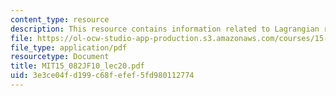 ```yaml
---
content_type: resource
description: This resource contains information related to Lagrangian relaxation 2.
file: https://ol-ocw-studio-app-production.s3.amazonaws.com/courses/15-082j-network-optimization-fall-2010/3e3ce04fd199c68fefef5fd980112774_MIT15_082JF10_lec20.pdf
file_type: application/pdf
resourcetype: Document
title: MIT15_082JF10_lec20.pdf
uid: 3e3ce04f-d199-c68f-efef-5fd980112774
---
```

